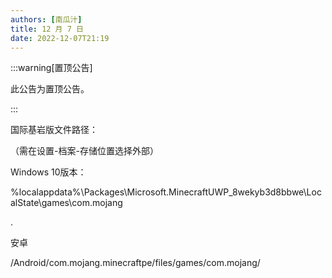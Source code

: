 ```yaml
---
authors: [南瓜汁]
title: 12 月 7 日
date: 2022-12-07T21:19
---
```


:::warning[置顶公告]

此公告为置顶公告。

:::

国际基岩版文件路径：

（需在设置-档案-存储位置选择外部）

Windows 10版本：

%localappdata%\Packages\Microsoft.MinecraftUWP_8wekyb3d8bbwe\LocalState\games\com.mojang

.

安卓

/Android/com.mojang.minecraftpe/files/games/com.mojang/
